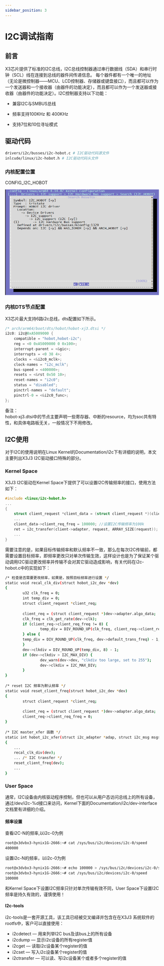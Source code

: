```yaml
---
sidebar_position: 3
---
```


# I2C调试指南

## 前言

X3芯片提供了标准的I2C总线，I2C总线控制器通过串行数据线（SDA）和串行时钟（SCL）线在连接到总线的器件间传递信息。
每个器件都有一个唯一的地址（无论是微控制器——MCU、LCD控制器、存储器或键盘接口），而且都可以作为一个发送器和一个接收器（由器件的功能决定），而且都可以作为一个发送器或接收器（由器件的功能决定）。I2C控制器支持以下功能：

-   兼容I2C与SMBUS总线

-   频率支持100KHz 和 400KHz

-   支持7位和10位寻址模式

## 驱动代码

```bash
drivers/i2c/busses/i2c-hobot.c # I2C驱动代码源文件
inlcude/linux/i2c-hobot.h # I2C驱动代码头文件
```

### 内核配置位置

CONFIG_I2C_HOBOT

![image-20220321230754098](../../../../static/img/07_Advanced_development/02_linux_development/driver_development/image-20220321230754098.png)

### 内核DTS节点配置

X3芯片最大支持6路i2c总线，dts配置如下所示。

```c
/* arch/arm64/boot/dts/hobot/hobot-xj3.dtsi */
i2c0: i2c@0xA5009000 {
    compatible = "hobot,hobot-i2c";
    reg = <0 0xA5009000 0 0x100>;
    interrupt-parent = <&gic>;
    interrupts = <0 38 4>;
    clocks = <&i2c0_mclk>;
    clock-names = "i2c_mclk";
    bus-speed = <400000>;
    resets = <&rst 0x50 10>;
    reset-names = "i2c0";
    status = "disabled";
    pinctrl-names = "default";
    pinctrl-0 = <&i2c0_func>;
};
```

 备注：  
hobot-xj3.dtsi中的节点主要声明一些寄存器、中断的resource，均为soc共有特性，和具体电路板无关，一般情况下不用修改。

## I2C使用

对于I2C的使用说明在Linux Kernel的Documentation/i2c下有详细的说明，本文主要列出X3J3 I2C驱动接口特殊的部分。

### Kernel Space

X3J3 I2C驱动在Kernel Space下提供了可以设置I2C传输频率的接口，使用方法如下：

```c
#include <linux/i2c-hobot.h>
...
{
    struct client_request *client_data = (struct client_request *)(client->adapter->algo_data);
    ...
    client_data->client_req_freq = 100000; //设置I2C传输频率为100k
    ret = i2c_transfer(client->adapter, request, ARRAY_SIZE(request));
    ...
}
```

需要注意的是，如果目标传输频率和默认频率不一致，那么在每次I2C传输前，都需要设置目标频率，即频率更改只对单次传输生效，这样设计也是为了保证某个驱动调用I2C驱动更改频率并传输不会对其它驱动造成影响，有关代码在i2c-hobot.c中的实现如下：

```bash
/* 检查是否需要更改频率，如果是，按照目标频率进行设置 */
static void recal_clk_div(struct hobot_i2c_dev *dev)
{
        u32 clk_freq = 0;
        int temp_div = 0;
        struct client_request *client_req;

        client_req = (struct client_request *)dev->adapter.algo_data;
        clk_freq = clk_get_rate(dev->clk);
        if (client_req->client_req_freq != 0) {
                temp_div = DIV_ROUND_UP(clk_freq, client_req->client_req_freq) - 1;
        } else {
        temp_div = DIV_ROUND_UP(clk_freq, dev->default_trans_freq) - 1;
        }
        dev->clkdiv = DIV_ROUND_UP(temp_div, 8) - 1;
        if (dev->clkdiv > I2C_MAX_DIV) {
                dev_warn(dev->dev, "clkdiv too large, set to 255");
                dev->clkdiv = I2C_MAX_DIV;
        }
}

/* reset I2C 频率为默认频率 */
static void reset_client_freq(struct hobot_i2c_dev *dev)
{
        struct client_request *client_req;

        client_req = (struct client_request *)dev->adapter.algo_data;
        client_req->client_req_freq = 0;
}

/* I2C master_xfer 函数 */
static int hobot_i2c_xfer(struct i2c_adapter *adap, struct i2c_msg msgs[], int num)
{
    ...
    recal_clk_div(dev);
    ... /* I2C transfer */
    reset_client_freq(dev);
    ...
}
```

### User Space

通常，I2C设备由内核驱动程序控制，但也可以从用户态访问总线上的所有设备，通过/dev/i2c-%d接口来访问，Kernel下面的Documentation/i2c/dev-interface文档里有详细的介绍。

#### 频率设置

查看i2C-N的频率,以i2c-0为例

```bash
root@x3dvbx3-hynix1G-2666:~# cat /sys/bus/i2c/devices/i2c-0/speed
400000
```

设置i2c-N的频率，以i2c-0为例

```bash
root@x3dvbx3-hynix1G-2666:~# echo 100000 > /sys/bus/i2c/devices/i2c-0/speed
root@x3dvbx3-hynix1G-2666:~# cat /sys/bus/i2c/devices/i2c-0/speed
100000
```

和Kernel Space下设置I2C频率只针对单次传输有效不同，User Space下设置I2C频率是持久有效的，谨慎使用！

#### I2c-tools

i2c-tools是一套开源工具，该工具已经被交叉编译并包含在在X3J3 系统软件的rootfs中，客户可以直接使用：

-   i2cdetect — 用来列举I2C bus及该bus上的所有设备
-   i2cdump — 显示i2c设备的所有register值
-   i2cget — 读取i2c设备某个register的值
-   i2cset — 写入i2c设备某个register的值
-   i2ctransfer — 可以读、写i2c设备某个或者多个register的值
